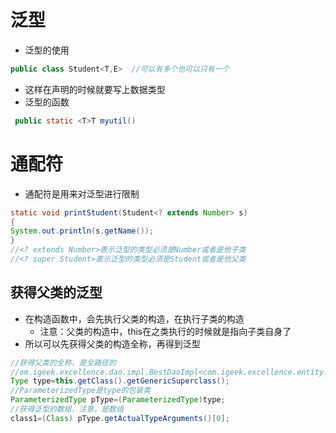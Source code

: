 # 泛型
- 泛型的使用
```java
public class Student<T,E>  //可以有多个也可以只有一个
```
- 这样在声明的时候就要写上数据类型
- 泛型的函数
```java
 public static <T>T myutil()
```

# 通配符
- 通配符是用来对泛型进行限制
```java
static void printStudent(Student<? extends Number> s) 
{
System.out.println(s.getName());
}
//<? extends Number>表示泛型的类型必须是Number或者是他子类
//<? super Student>表示泛型的类型必须是Student或者是他父类
```


## 获得父类的泛型
- 在构造函数中，会先执行父类的构造，在执行子类的构造
	- 注意：父类的构造中，this在之类执行的时候就是指向子类自身了
- 所以可以先获得父类的构造全称，再得到泛型
```java
//获得父类的全称，是全路径的
//om.igeek.excellence.dao.impl.BestDaoImpl<com.igeek.excellence.entity.Student>
Type type=this.getClass().getGenericSuperclass();
//ParameterizedType是type的包装类
ParameterizedType pType=(ParameterizedType)type;
//获得泛型的数组，注意，是数组
class1=(Class) pType.getActualTypeArguments()[0];
```
